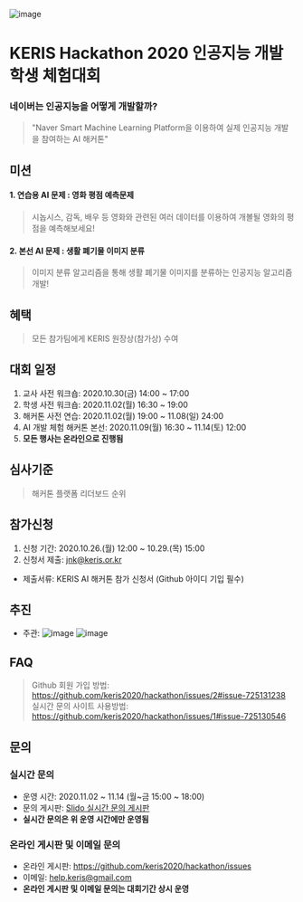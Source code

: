 ![image](https://user-images.githubusercontent.com/72900535/96531340-6ad27700-12c4-11eb-8431-445fc02f99bf.png)
# KERIS Hackathon 2020 인공지능 개발 학생 체험대회
### 네이버는 인공지능을 어떻게 개발할까?
> "Naver Smart Machine Learning Platform을 이용하여 실제 인공지능 개발을 참여하는 AI 해커톤"
  
## 미션
#### 1. 연습용 AI 문제 : 영화 평점 예측문제<br>
> 시놉시스, 감독, 배우 등 영화와 관련된 여러 데이터를 이용하여 개볼될 영화의 평점을 예측해보세요!
#### 2. 본선 AI 문제 : 생활 폐기물 이미지 분류
> 이미지 분류 알고리즘을 통해 생활 폐기물 이미지를 분류하는 인공지능 알고리즘 개발! 

## 혜택
> 모든 참가팀에게 KERIS 원장상(참가상) 수여

## 대회 일정
1. 교사 사전 워크숍: 2020.10.30(금) 14:00 ~ 17:00 
2. 학생 사전 워크숍: 2020.11.02(월) 16:30 ~ 19:00 
3. 해커톤 사전 연습: 2020.11.02(월) 19:00 ~ 11.08(일) 24:00 
4. AI 개발 체험 해커톤 본선: 2020.11.09(월) 16:30 ~ 11.14(토) 12:00
5. **모든 행사는 온라인으로 진행됨**

## 심사기준
> 해커톤 플랫폼 리더보드 순위

## 참가신청
1. 신청 기간: 2020.10.26.(월) 12:00 ~ 10.29.(목) 15:00 <br>
2. 신청서 제출: jnk@keris.or.kr<br>
  + 제출서류: KERIS AI 해커톤 참가 신청서 (Github 아이디 기입 필수)

## 추진
- 주관:
![image](https://user-images.githubusercontent.com/72900535/96530265-0b736780-12c2-11eb-81c5-a0575545e438.png)
![image](https://user-images.githubusercontent.com/72900535/96530750-0662e800-12c3-11eb-817e-96058b8cf3aa.png)

## FAQ
> Github 회원 가입 방법: https://github.com/keris2020/hackathon/issues/2#issue-725131238 <br>
> 실시간 문의 사이트 사용방법: https://github.com/keris2020/hackathon/issues/1#issue-725130546

## 문의

### 실시간 문의
* 운영 시간: 2020.11.02 ~ 11.14 (월~금 15:00 ~ 18:00)
* 문의 게시판: [Slido 실시간 문의 게시판](https://app.sli.do/event/f3usp3m1)
* **실시간 문의은 위 운영 시간에만 운영됨**
 
### 온라인 게시판 및 이메일 문의
* 온라인 게시판: https://github.com/keris2020/hackathon/issues
* 이메일: help.keris@gmail.com 
* **온라인 게시판 및 이메일 문의는 대회기간 상시 운영**
